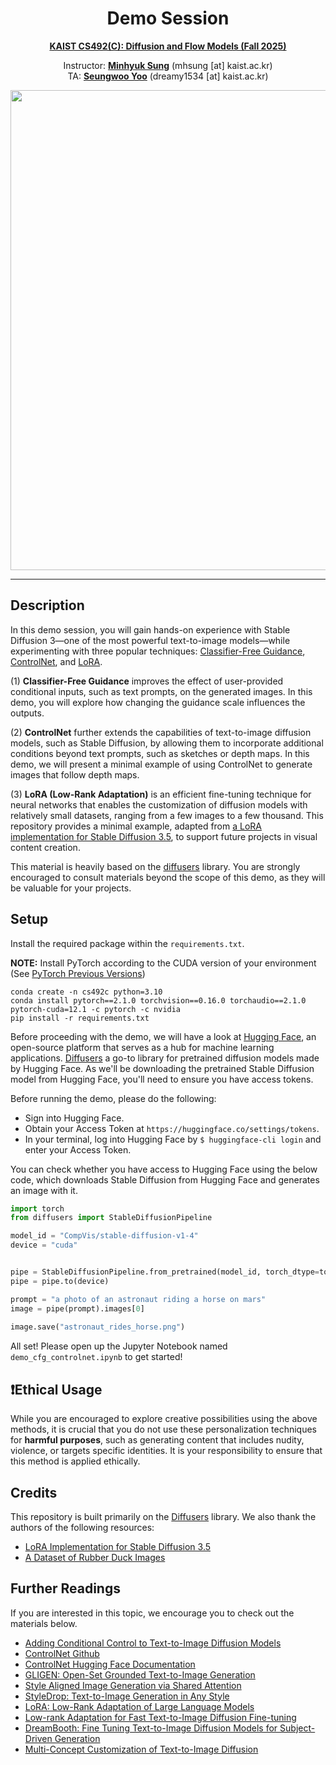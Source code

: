 <div align=center>
  <h1>
    Demo Session
  </h1>
  <p>
    <a href=https://diffusion.kaist.ac.kr/ target="_blank"><b>KAIST CS492(C): Diffusion and Flow Models (Fall 2025)</b></a><br>    
  </p>
</div>

<div align=center>
  <p>
    Instructor: <a href=https://mhsung.github.io target="_blank"><b>Minhyuk Sung</b></a> (mhsung [at] kaist.ac.kr)<br>
    TA: <a href=https://dvelopery0115.github.io/ target="_blank"><b>Seungwoo Yoo</b></a>  (dreamy1534 [at] kaist.ac.kr)<br>
  </p>
</div>

<div align=center>
  <img src="./media/teaser.png" width="768"/>
</div>

---

## Description
In this demo session, you will gain hands-on experience with Stable Diffusion 3—one of the most powerful text-to-image models—while experimenting with three popular techniques: [Classifier-Free Guidance](https://arxiv.org/abs/2207.12598), [ControlNet](https://arxiv.org/abs/2302.05543), and [LoRA](https://arxiv.org/abs/2106.09685).

(1) **Classifier-Free Guidance** improves the effect of user-provided conditional inputs, such as text prompts, on the generated images. In this demo, you will explore how changing the guidance scale influences the outputs.

(2) **ControlNet** further extends the capabilities of text-to-image diffusion models, such as Stable Diffusion, by allowing them to incorporate additional conditions beyond text prompts, such as sketches or depth maps. In this demo, we will present a minimal example of using ControlNet to generate images that follow depth maps.

(3) **LoRA (Low-Rank Adaptation)** is an efficient fine-tuning technique for neural networks that enables the customization of diffusion models with relatively small datasets, ranging from a few images to a few thousand. This repository provides a minimal example, adapted from [a LoRA implementation for Stable Diffusion 3.5](https://github.com/seochan99/stable-diffusion-3.5-text2image-lora), to support future projects in visual content creation.

This material is heavily based on the [diffusers](https://github.com/huggingface/diffusers) library. You are strongly encouraged to consult materials beyond the scope of this demo, as they will be valuable for your projects.

## Setup
Install the required package within the `requirements.txt`.

**NOTE:** Install PyTorch according to the CUDA version of your environment (See [PyTorch Previous Versions](https://pytorch.org/get-started/previous-versions/))
```
conda create -n cs492c python=3.10
conda install pytorch==2.1.0 torchvision==0.16.0 torchaudio==2.1.0 pytorch-cuda=12.1 -c pytorch -c nvidia
pip install -r requirements.txt
```

Before proceeding with the demo, we will have a look at [Hugging Face](https://huggingface.co/), an open-source platform that serves as a hub for machine learning applications. [Diffusers](https://github.com/huggingface/diffusers) a go-to library for pretrained diffusion models made by Hugging Face. As we'll be downloading the pretrained Stable Diffusion model from Hugging Face, you'll need to ensure you have access tokens.

Before running the demo, please do the following:
* Sign into Hugging Face.
* Obtain your Access Token at `https://huggingface.co/settings/tokens`.
* In your terminal, log into Hugging Face by `$ huggingface-cli login` and enter your Access Token.

You can check whether you have access to Hugging Face using the below code, which downloads Stable Diffusion from Hugging Face and generates an image with it.

```python
import torch
from diffusers import StableDiffusionPipeline

model_id = "CompVis/stable-diffusion-v1-4"
device = "cuda"


pipe = StableDiffusionPipeline.from_pretrained(model_id, torch_dtype=torch.float16)
pipe = pipe.to(device)

prompt = "a photo of an astronaut riding a horse on mars"
image = pipe(prompt).images[0]  
    
image.save("astronaut_rides_horse.png")
```

All set! Please open up the Jupyter Notebook named `demo_cfg_controlnet.ipynb` to get started!

## ❗Ethical Usage
While you are encouraged to explore creative possibilities using the above methods, it is crucial that you do not use these personalization techniques for **harmful purposes**, such as generating content that includes nudity, violence, or targets specific identities. It is your responsibility to ensure that this method is applied ethically.

## Credits
This repository is built primarily on the [Diffusers](https://huggingface.co/docs/diffusers/index) library. We also thank the authors of the following resources:
- [LoRA Implementation for Stable Diffusion 3.5](https://github.com/seochan99/stable-diffusion-3.5-text2image-lora)
- [A Dataset of Rubber Duck Images](https://huggingface.co/datasets/linoyts/rubber_ducks)

## Further Readings
If you are interested in this topic, we encourage you to check out the materials below.

* [Adding Conditional Control to Text-to-Image Diffusion Models](https://arxiv.org/abs/2302.05543)
* [ControlNet Github](https://github.com/lllyasviel/ControlNet)
* [ControlNet Hugging Face Documentation](https://huggingface.co/docs/diffusers/using-diffusers/controlnet)
* [GLIGEN: Open-Set Grounded Text-to-Image Generation](https://arxiv.org/abs/2301.07093)
* [Style Aligned Image Generation via Shared Attention](https://arxiv.org/abs/2312.02133)
* [StyleDrop: Text-to-Image Generation in Any Style](https://arxiv.org/abs/2306.00983)
* [LoRA: Low-Rank Adaptation of Large Language Models](https://arxiv.org/abs/2106.09685)
* [Low-rank Adaptation for Fast Text-to-Image Diffusion Fine-tuning](https://github.com/cloneofsimo/lora)
* [DreamBooth: Fine Tuning Text-to-Image Diffusion Models for Subject-Driven Generation](https://arxiv.org/abs/2208.12242)
* [Multi-Concept Customization of Text-to-Image Diffusion](https://arxiv.org/abs/2212.04488)

